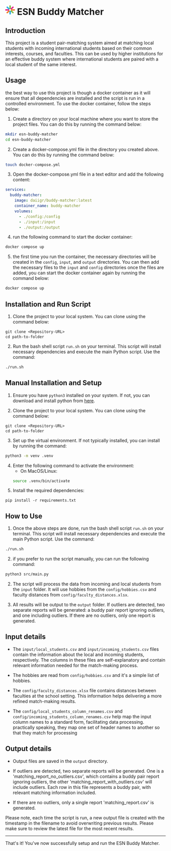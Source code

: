 # <img src="assets/logo.png" alt="Logo" width="30" height="30"> ESN Buddy Matcher


## Introduction

This project is a student pair-matching system aimed at matching local students with incoming international students based on their common interests, courses, and faculties. This can be used by higher institutions for an effective buddy system where international students are paired with a local student of the same interest.

## Usage
the best way to use this project is though a docker container as it will ensure that all dependencies are installed and the script is run in a controlled environment. To use the docker container, follow the steps below:

1. Create a directory on your local machine where you want to store the project files. You can do this by running the command below:
```bash
mkdir esn-buddy-matcher
cd esn-buddy-matcher
```

2. Create a docker-compose.yml file in the directory you created above. You can do this by running the command below:
```bash
touch docker-compose.yml
```

3. Open the docker-compose.yml file in a text editor and add the following content:
```yaml
services:
  buddy-matcher:
    image: daiigr/buddy-matcher:latest
    container_name: buddy-matcher
    volumes:
      - ./config:/config
      - ./input:/input
      - ./output:/output
```

4. run the following command to start the docker container:
```bash
docker compose up
```

5. the first time you run the container, the necessary directories will be created in the `config`, `input`, and `output` directories. You can then add the necessary files to the `input` and `config` directories
once the files are added, you can start the docker container again by running the command below:
```bash
docker compose up
```



















## Installation and Run Script


1. Clone the project to your local system. You can clone using the command below:
```git
git clone <Repository-URL>
cd path-to-folder
```
2. Run the bash shell script `run.sh` on your terminal. This script will install necessary dependencies and execute the main Python script. Use the command:
```bash
./run.sh
```

## Manual Installation and Setup

1. Ensure you have `python3` installed on your system. If not, you can download and install python from [here](https://www.python.org/downloads/).

2. Clone the project to your local system. You can clone using the command below:
```git
git clone <Repository-URL>
cd path-to-folder
```
3. Set up the virtual environment. If not typically installed, you can install by running the command:
```bash
python3 -m venv .venv
```
4. Enter the following command to activate the environment:
    - On MacOS/Linux:
    ```bash
    source .venv/bin/activate
    ```
5. Install the required dependencies:
```pip
pip install -r requirements.txt
```


## How to Use

1. Once the above steps are done, run the bash shell script `run.sh` on your terminal. This script will install necessary dependencies and execute the main Python script. Use the command:
```bash
./run.sh
```

2. if you prefer to run the script manually, you can run the following command:
```bash
python3 src/main.py
```

2. The script will process the data from incoming and local students from the `input` folder. It will use hobbies from the `config/hobbies.csv` and faculty distances from `config/faculty_distances.xlsx`.

3. All results will be output to the `output` folder. If outliers are detected, two separate reports will be generated: a buddy pair report ignoring outliers, and one including outliers. If there are no outliers, only one report is generated.

## Input details

- The `input/local_students.csv` and `input/incoming_students.csv` files contain the information about the local and incoming students, respectively. The columns in these files are self-explanatory and contain relevant information needed for the match-making process.

- The hobbies are read from `config/hobbies.csv` and it's a simple list of hobbies.

- The `config/faculty_distances.xlsx` file contains distances between faculties at the school setting. This information helps delivering a more refined match-making results.

- The `config/local_students_column_renames.csv` and `config/incoming_students_column_renames.csv` help map the input column names to a standard form, facilitating data processing. practically speaking, they map one set of header names to another so that they match for processing

## Output details

- Output files are saved in the `output` directory.

- If outliers are detected, two separate reports will be generated. One is a 'matching_report_no_outliers.csv', which contains a buddy pair report ignoring outliers, the other 'matching_report_with_outliers.csv' will include outliers. Each row in this file represents a buddy pair, with relevant matching information included.

- If there are no outliers, only a single report 'matching_report.csv' is generated.

Please note, each time the script is run, a new output file is created with the timestamp in the filename to avoid overwriting previous results. Please make sure to review the latest file for the most recent results.

---

That's it! You've now successfully setup and run the ESN Buddy Matcher.
